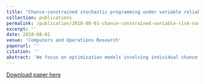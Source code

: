 ```yaml
---
title: "Chance-constrained stochastic programming under variable reliability levels with an application to humanitarian relief network design"
collection: publications
permalink: /publication/2018-08-01-chance-constrained-variable-risk-number-1
excerpt: ''
date: 2018-08-01
venue: 'Computers and Operations Research'
paperurl: ''
citation: ''
abstract: 'We focus on optimization models involving individual chance constraints, in which only the right-hand side vector is random with a finite distribution. A recently introduced class of such models treats the reliability levels / risk tolerances associated with the chance constraints as decision variables and trades off the actual cost / return against the cost of the selected reliability levels in the objective function. Leveraging recent methodological advances for modeling and solving chance-constrained linear programs with fixed reliability levels, we develop strong mixed-integer programming formulations for this new variant with variable reliability levels. In addition, we introduce an alternate cost function type associated with the risk tolerances which requires capturing the value-at-risk () associated with a variable reliability level. We accomplish this task via a new integer linear programming representation of . Our computational study illustrates the effectiveness of our mathematical programming formulations. We also apply the proposed modeling approach to a new stochastic last mile relief network design problem and provide numerical results for a case study based on the real-world data from the 2011 Van earthquake in Turkey.'
---
```


[Download paper here](https://doi.org/10.1016/j.cor.2018.03.011)

